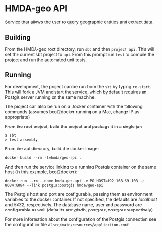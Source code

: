 # HMDA-geo API

Service that allows the user to query geographic entities and extract data.

## Building

From the HMDA-geo root directory, run `sbt` and then `project api`. This will set the current sbt project to `api`.
From this prompt run `test` to compile the project and run the automated unit tests.

## Running

For development, the project can be run from the `sbt` by typing `re-start`. This will fork a JVM and start the service, which by default requires an Postgis server running on the same machine.

The project can also be run on a Docker container with the following commands (assumes boot2docker running on a Mac, change IP as appropriate)

From the root project, build the project and package it in a single jar:

```
$ sbt
> test assembly
````

From the api directory, build the docker image:

`docker build --rm -t=hmda/geo-api .`

And then run the service linking to a running Postgis container on the same host (in this example, boot2docker):

`docker run --rm --name hmda-geo-api -e PG_HOST=192.168.59.103 -p 8084:8084 --link postgis:postgis hmda/geo-api`

The Postgis host and port are configurable, passing them as environment variables to the docker container. If not specified, the defaults are _localhost_ and _5432_, respectively.
The database name, user and password are configurable as well (defaults are: _gisdb_, _postgres_, _postgres_ respectively).

For more information about the configuration of the Postgis connection see the configuration file at `src/main/resources/application.conf`

